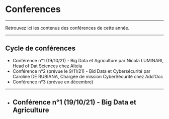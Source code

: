 # Conferences
_____
Retrouvez ici les contenus des conférences de cette année.
______
## Cycle de conférences

- Conférence n°1 (19/10/21) - Big Data et Agriculture par Nicola LUMINARI, Head of Dat Sciences chez Alteia
- Conférence n°2 (prévue le 9/11/21) - Bid Data et Cybersécurité par Caroline DE RUBIANA, Chargée de mission CyberSécurité chez Add’Occ
- Conférence n°3 (prévue en décembre)
 ________________________________
- ## Conférence n°1 (19/10/21) - Big Data et Agriculture
